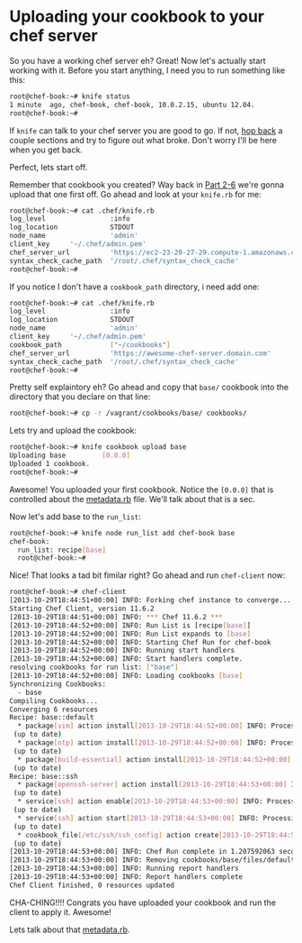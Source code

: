 # Uploading your cookbook to your chef server

So you have a working chef server eh? Great! Now let's actually start working with it.  Before you start anything, I need you to run something like this:
```bash
root@chef-book:~# knife status
1 minute  ago, chef-book, chef-book, 10.0.2.15, ubuntu 12.04.
root@chef-book:~#
```
If `knife` can talk to your chef server you are good to go. If not, [hop back](../README.md#contents) a couple sections and try to figure out what broke. Don't worry I'll be here when you get back.

Perfect, lets start off.

Remember that cookbook you created? Way back in [Part 2-6](../part2/6-write-simple-base-cookbook.md) we're gonna upload that one first off. Go ahead and look at your `knife.rb` for me:
```bash
root@chef-book:~# cat .chef/knife.rb
log_level                :info
log_location             STDOUT
node_name                'admin'
client_key     '~/.chef/admin.pem'
chef_server_url          'https://ec2-23-20-27-29.compute-1.amazonaws.com'
syntax_check_cache_path  '/root/.chef/syntax_check_cache'
root@chef-book:~#
```
If you notice I don't have a `cookbook_path` directory, i need add one:
```bash
root@chef-book:~# cat .chef/knife.rb
log_level                :info
log_location             STDOUT
node_name                'admin'
client_key     '~/.chef/admin.pem'
cookbook_path            ["~/cookbooks"]
chef_server_url          'https://awesome-chef-server.domain.com'
syntax_check_cache_path  '/root/.chef/syntax_check_cache'
root@chef-book:~#
```
Pretty self explaintory eh? Go ahead and copy that `base/` cookbook into the directory that you declare on that line:
```bash
root@chef-book:~# cp -r /vagrant/cookbooks/base/ cookbooks/
```

Lets try and upload the cookbook:
```bash
root@chef-book:~# knife cookbook upload base
Uploading base         [0.0.0]
Uploaded 1 cookbook.
root@chef-book:~#
```
Awesome! You uploaded your first cookbook. Notice the `[0.0.0]` that is controlled about the [metadata.rb](http://docs.opscode.com/essentials_cookbook_metadata.html) file. We'll talk about that is a sec.

Now let's add base to the `run_list`:
```bash
root@chef-book:~# knife node run_list add chef-book base
chef-book:
  run_list: recipe[base]
  root@chef-book:~#
```

Nice! That looks a tad bit fimilar right? Go ahead and run `chef-client` now:
```bash
root@chef-book:~# chef-client
[2013-10-29T18:44:51+00:00] INFO: Forking chef instance to converge...
Starting Chef Client, version 11.6.2
[2013-10-29T18:44:51+00:00] INFO: *** Chef 11.6.2 ***
[2013-10-29T18:44:52+00:00] INFO: Run List is [recipe[base]]
[2013-10-29T18:44:52+00:00] INFO: Run List expands to [base]
[2013-10-29T18:44:52+00:00] INFO: Starting Chef Run for chef-book
[2013-10-29T18:44:52+00:00] INFO: Running start handlers
[2013-10-29T18:44:52+00:00] INFO: Start handlers complete.
resolving cookbooks for run list: ["base"]
[2013-10-29T18:44:52+00:00] INFO: Loading cookbooks [base]
Synchronizing Cookbooks:
  - base
Compiling Cookbooks...
Converging 6 resources
Recipe: base::default
  * package[vim] action install[2013-10-29T18:44:52+00:00] INFO: Processing package[vim] action install (base::default line 2)
 (up to date)
  * package[ntp] action install[2013-10-29T18:44:52+00:00] INFO: Processing package[ntp] action install (base::default line 2)
 (up to date)
  * package[build-essential] action install[2013-10-29T18:44:52+00:00] INFO: Processing package[build-essential] action install (base::default line 2)
 (up to date)
Recipe: base::ssh
  * package[openssh-server] action install[2013-10-29T18:44:53+00:00] INFO: Processing package[openssh-server] action install (base::ssh line 2)
 (up to date)
  * service[ssh] action enable[2013-10-29T18:44:53+00:00] INFO: Processing service[ssh] action enable (base::ssh line 6)
 (up to date)
  * service[ssh] action start[2013-10-29T18:44:53+00:00] INFO: Processing service[ssh] action start (base::ssh line 6)
 (up to date)
  * cookbook_file[/etc/ssh/ssh_config] action create[2013-10-29T18:44:53+00:00] INFO: Processing cookbook_file[/etc/ssh/ssh_config] action create (base::ssh line 11)
 (up to date)
[2013-10-29T18:44:53+00:00] INFO: Chef Run complete in 1.207592063 seconds
[2013-10-29T18:44:53+00:00] INFO: Removing cookbooks/base/files/default/ssh_config from the cache; it is no longer needed by chef-client.
[2013-10-29T18:44:53+00:00] INFO: Running report handlers
[2013-10-29T18:44:53+00:00] INFO: Report handlers complete
Chef Client finished, 0 resources updated
```
CHA-CHING!!!! Congrats you have uploaded your cookbook and run the client to apply it. Awesome!

Lets talk about that [metadata.rb](13-metadata.rb-primer.md).
